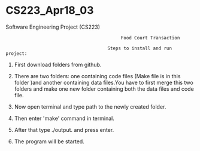 # CS223_Apr18_03
Software Engineering Project (CS223)

                                               Food Court Transaction

                                          Steps to install and run project:

1. First download folders from github.

2. There are two folders: one containing code files (Make file is in this folder )and another containing data files.You have to first merge this two folders and make one new folder containing both 	 the data files and code file.

3. Now open terminal and type path to the newly created folder.

4. Then enter 'make' command in terminal.

5. After that type ./output. and press enter.

6. The program will be started.


